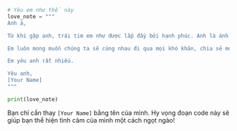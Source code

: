 ```python
# Yêu em như thế này
love_note = """
Anh à,

Từ khi gặp anh, trái tim em như được lấp đầy bởi hạnh phúc. Anh là ánh sáng trong cuộc sống em, là người mà em luôn nghĩ về mỗi ngày. Em yêu anh hơn tất cả mọi thứ trên thế giới này.

Em luôn mong muốn chúng ta sẽ cùng nhau đi qua mọi khó khăn, chia sẻ mọi niềm vui và nỗi buồn. Dù cuộc sống có thay đổi thế nào, tình yêu của em dành cho anh sẽ mãi không bao giờ thay đổi.

Em yêu anh rất nhiều.

Yêu anh,
[Your Name]
"""

print(love_note)
```

Bạn chỉ cần thay `[Your Name]` bằng tên của mình. Hy vọng đoạn code này sẽ giúp bạn thể hiện tình cảm của mình một cách ngọt ngào!
